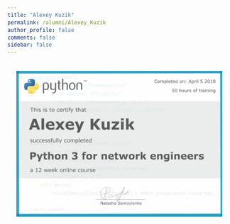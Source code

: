 ```yaml
---
title: "Alexey Kuzik"
permalink: /alumni/Alexey_Kuzik
author_profile: false
comments: false
sidebar: false
---
```


<div style="padding: 20px;">
  <img src="https://raw.githubusercontent.com/pyneng/pyneng.github.io/master/alumni/Alexey_Kuzik.png" alt="Python for network engineers">
</div>

